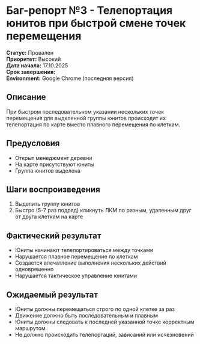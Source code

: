 # Баг-репорт №3 - Телепортация юнитов при быстрой смене точек перемещения

**Статус:** Провален  
**Приоритет:** Высокий  
**Дата начала:** 17.10.2025  
**Срок завершения:**  
**Environment:** Google Chrome (последняя версия)  

## Описание

При быстром последовательном указании нескольких точек перемещения для выделенной группы юнитов происходит их телепортация по карте вместо плавного перемещения по клеткам.

## Предусловия

- Открыт менеджмент деревни
- На карте присутствуют юниты
- Группа юнитов выделена

## Шаги воспроизведения

1. Выделить группу юнитов
2. Быстро (5-7 раз подряд) кликнуть ЛКМ по разным, удаленным друг от друга клеткам на карте

## Фактический результат

- Юниты начинают телепортироваться между точками
- Нарушается плавное перемещение по клеткам
- Создается впечатление выполнения нескольких действий одновременно
- Нарушается тактическое управление юнитами

## Ожидаемый результат

- Юниты должны перемещаться строго по одной клетке за раз
- Движение должно быть последовательным и плавным
- Юниты должны следовать к последней указанной точке корректным маршрутом
- Не должно происходить телепортаций, зависаний или исчезновений
